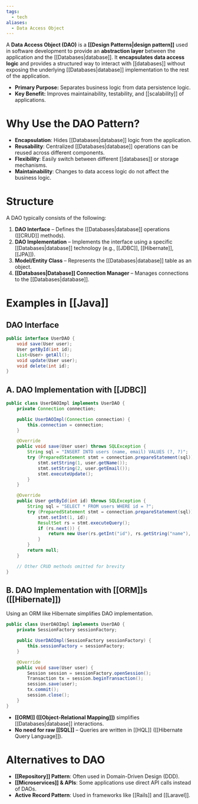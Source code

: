 ```yaml
---
tags:
  - tech
aliases:
  - Data Access Object
---
```

A **Data Access Object (DAO)** is a **[[Design Patterns|design pattern]]** used in software development to provide an **abstraction layer** between the application and the [[Databases|database]].
It **encapsulates data access logic** and provides a structured way to interact with [[databases]] without exposing the underlying [[Databases|database]] implementation to the rest of the application.
- **Primary Purpose:** Separates business logic from data persistence logic.
- **Key Benefit:** Improves maintainability, testability, and [[scalability]] of applications.

# Why Use the DAO Pattern?
- **Encapsulation**: Hides [[Databases|database]] logic from the application.
- **Reusability**: Centralized [[Databases|database]] operations can be reused across different components.
- **Flexibility**: Easily switch between different [[databases]] or storage mechanisms.
- **Maintainability**: Changes to data access logic do not affect the business logic.

# Structure
A DAO typically consists of the following:
1. **DAO Interface** – Defines the [[Databases|database]] operations ([[CRUD]] methods).
2. **DAO Implementation** – Implements the interface using a specific [[Databases|database]] technology (e.g., [[JDBC]], [[Hibernate]], [[JPA]]).
3. **Model/Entity Class** – Represents the [[Databases|database]] table as an object.
4. **[[Databases|Database]] Connection Manager** – Manages connections to the [[Databases|database]].

# Examples in [[Java]]
## DAO Interface
```java
public interface UserDAO {
    void save(User user);
    User getById(int id);
    List<User> getAll();
    void update(User user);
    void delete(int id);
}
```

## A. DAO Implementation with [[JDBC]]
```java
public class UserDAOImpl implements UserDAO {
    private Connection connection;

    public UserDAOImpl(Connection connection) {
        this.connection = connection;
    }

    @Override
    public void save(User user) throws SQLException {
        String sql = "INSERT INTO users (name, email) VALUES (?, ?)";
        try (PreparedStatement stmt = connection.prepareStatement(sql)) {
            stmt.setString(1, user.getName());
            stmt.setString(2, user.getEmail());
            stmt.executeUpdate();
        }
    }

    @Override
    public User getById(int id) throws SQLException {
        String sql = "SELECT * FROM users WHERE id = ?";
        try (PreparedStatement stmt = connection.prepareStatement(sql)) {
            stmt.setInt(1, id);
            ResultSet rs = stmt.executeQuery();
            if (rs.next()) {
                return new User(rs.getInt("id"), rs.getString("name"), rs.getString("email"));
            }
        }
        return null;
    }

    // Other CRUD methods omitted for brevity
}
```

## B. DAO Implementation with [[ORM]]s ([[Hibernate]])
Using an ORM like Hibernate simplifies DAO implementation.
```java
public class UserDAOImpl implements UserDAO {
    private SessionFactory sessionFactory;

    public UserDAOImpl(SessionFactory sessionFactory) {
        this.sessionFactory = sessionFactory;
    }

    @Override
    public void save(User user) {
        Session session = sessionFactory.openSession();
        Transaction tx = session.beginTransaction();
        session.save(user);
        tx.commit();
        session.close();
    }
}
```
- **[[ORM]] ([[Object-Relational Mapping]])** simplifies [[Databases|database]] interactions.
- **No need for raw [[SQL]]** – Queries are written in [[HQL]] ([[Hibernate Query Language]]).

# Alternatives to DAO
- **[[Repository]] Pattern**: Often used in Domain-Driven Design (DDD).
- **[[Microservices]] & APIs**: Some applications use direct API calls instead of DAOs.
- **Active Record Pattern**: Used in frameworks like [[Rails]] and [[Laravel]].